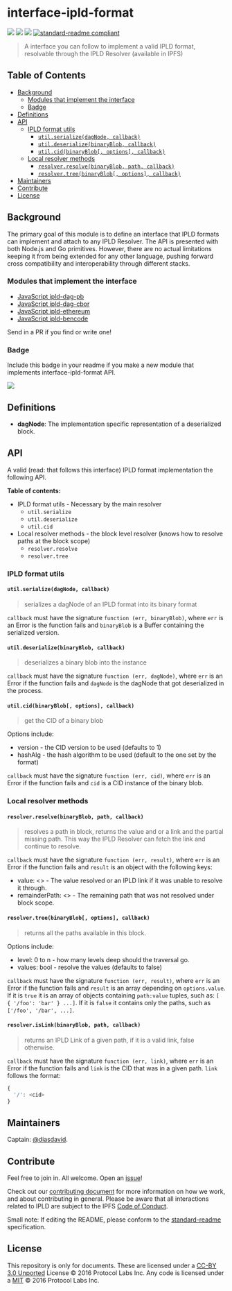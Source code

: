 # interface-ipld-format

[![](https://img.shields.io/badge/made%20by-Protocol%20Labs-blue.svg?style=flat-square)](http://ipn.io)
[![](https://img.shields.io/badge/freenode-%23ipfs-blue.svg?style=flat-square)](http://webchat.freenode.net/?channels=%23ipfs)
[![](https://img.shields.io/badge/project-IPLD-blue.svg?style=flat-square)](http://github.com/ipld/ipld)
[![standard-readme compliant](https://img.shields.io/badge/standard--readme-OK-green.svg?style=flat-square)](https://github.com/RichardLitt/standard-readme)

> A interface you can follow to implement a valid IPLD format, resolvable through the IPLD Resolver (available in IPFS)

## Table of Contents

- [Background](#background)
  - [Modules that implement the interface](#modules-that-implement-the-interface)
  - [Badge](#badge)
- [Definitions](#definitions)
- [API](#api)
  - [IPLD format utils](#ipld-format-utils)
    - [`util.serialize(dagNode, callback)`](#utilserializedagnode-callback)
    - [`util.deserialize(binaryBlob, callback)`](#utildeserializebinaryblob-callback)
    - [`util.cid(binaryBlob[, options], callback)`](#utilcidbinaryblob-options-callback)
  - [Local resolver methods](#local-resolver-methods)
    - [`resolver.resolve(binaryBlob, path, callback)`](#resolverresolvebinaryblob-path-callback)
    - [`resolver.tree(binaryBlob[, options], callback)`](#resolvertreebinaryblob-options-callback)
- [Maintainers](#maintainers)
- [Contribute](#contribute)
- [License](#license)

## Background

The primary goal of this module is to define an interface that IPLD formats can implement and attach to any IPLD Resolver. The API is presented with both Node.js and Go primitives. However, there are no actual limitations keeping it from being extended for any other language, pushing forward cross compatibility and interoperability through different stacks.

### Modules that implement the interface

- [JavaScript ipld-dag-pb](https://github.com/ipld/js-ipld-dag-pb)
- [JavaScript ipld-dag-cbor](https://github.com/ipld/js-ipld-dag-cbor)
- [JavaScript ipld-ethereum](https://github.com/ipld/js-ipld-ethereum)
- [JavaScript ipld-bencode](https://github.com/ipld/js-ipld-bencode)

Send in a PR if you find or write one!

### Badge

Include this badge in your readme if you make a new module that implements interface-ipld-format API.

![](/img/badge.png)

## Definitions

- **dagNode**: The implementation specific representation of a deserialized block.

## API

A valid (read: that follows this interface) IPLD format implementation the following API.

**Table of contents:**

- IPLD format utils - Necessary by the main resolver
  - `util.serialize`
  - `util.deserialize`
  - `util.cid`
- Local resolver methods - the block level resolver (knows how to resolve paths at the block scope)
  - `resolver.resolve`
  - `resolver.tree`

### IPLD format utils

#### `util.serialize(dagNode, callback)`

> serializes a dagNode of an IPLD format into its binary format

`callback` must have the signature `function (err, binaryBlob)`, where `err` is an Error is the function fails and `binaryBlob` is a Buffer containing the serialized version.

#### `util.deserialize(binaryBlob, callback)`

> deserializes a binary blob into the instance

`callback` must have the signature `function (err, dagNode)`, where `err` is an Error if the function fails and `dagNode` is the dagNode that got deserialized in the process.

#### `util.cid(binaryBlob[, options], callback)`

> get the CID of a binary blob

Options include:
  - version - the CID version to be used (defaults to 1)
  - hashAlg - the hash algorithm to be used (default to the one set by the format)

`callback` must have the signature `function (err, cid)`, where `err` is an Error if the function fails and `cid` is a CID instance of the binary blob.

### Local resolver methods

#### `resolver.resolve(binaryBlob, path, callback)`

> resolves a path in block, returns the value and or a link and the partial missing path. This way the IPLD Resolver can fetch the link and continue to resolve.

`callback` must have the signature `function (err, result)`, where `err` is an Error if the function fails and `result` is an object with the following keys:

- value: <> - The value resolved or an IPLD link if it was unable to resolve it through.
- remainderPath: <> - The remaining path that was not resolved under block scope.

#### `resolver.tree(binaryBlob[, options], callback)`

> returns all the paths available in this block.

Options include:
  - level: 0 to n - how many levels deep should the traversal go.
  - values: bool - resolve the values (defaults to false)

`callback` must have the signature `function (err, result)`, where `err` is an Error if the function fails and `result` is an array depending on `options.value`. If it is `true` it is an array of objects containing `path:value` tuples, such as: `[ { '/foo': 'bar' } ...]`. If it is `false` it contains only the paths, such as `['/foo', '/bar', ...]`.

#### `resolver.isLink(binaryBlob, path, callback)`

> returns an IPLD Link of a given path, if it is a valid link, false otherwise.

`callback` must have the signature `function (err, link)`, where `err` is an Error if the function fails and `link` is the CID that was in a given path. `link` follows the format:

```JavaScript
{
  '/': <cid>
}
```

## Maintainers

Captain: [@diasdavid](https://github.com/diasdavid).

## Contribute

Feel free to join in. All welcome. Open an [issue](https://github.com/ipld/interface-ipld-format/issues)!

Check out our [contributing document](https://github.com/ipld/ipld/blob/master/contributing.md) for more information on how we work, and about contributing in general. Please be aware that all interactions related to IPLD are subject to the IPFS [Code of Conduct](https://github.com/ipfs/community/blob/master/code-of-conduct.md).

Small note: If editing the README, please conform to the [standard-readme](https://github.com/RichardLitt/standard-readme) specification.

## License

This repository is only for documents. These are licensed under a [CC-BY 3.0 Unported](LICENSE) License © 2016 Protocol Labs Inc. Any code is licensed under a [MIT](MIT-LICENSE) © 2016 Protocol Labs Inc.

[UnixFS]: https://github.com/ipfs/specs/tree/master/unixfs
